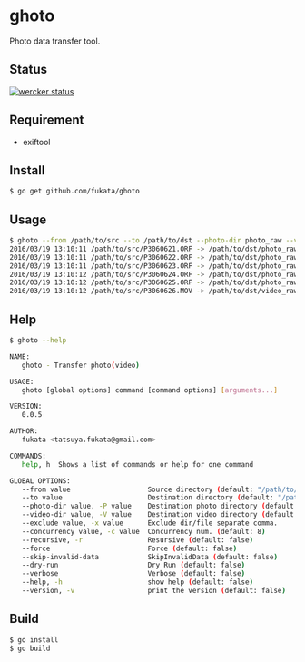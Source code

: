# ghoto

Photo data transfer tool.

## Status

[![wercker status](https://app.wercker.com/status/bc0ddbabc6480a220bc99a23d98a5400/s "wercker status")](https://app.wercker.com/project/bykey/bc0ddbabc6480a220bc99a23d98a5400)

## Requirement

- exiftool

## Install

```bash
$ go get github.com/fukata/ghoto
```

## Usage

```bash
$ ghoto --from /path/to/src --to /path/to/dst --photo-dir photo_raw --video-dir video_raw --recursive --exclude lightroom
2016/03/19 13:10:11 /path/to/src/P3060621.ORF -> /path/to/dst/photo_raw/2016/03/06/P3060621.ORF
2016/03/19 13:10:11 /path/to/src/P3060622.ORF -> /path/to/dst/photo_raw/2016/03/06/P3060622.ORF
2016/03/19 13:10:11 /path/to/src/P3060623.ORF -> /path/to/dst/photo_raw/2016/03/06/P3060623.ORF
2016/03/19 13:10:12 /path/to/src/P3060624.ORF -> /path/to/dst/photo_raw/2016/03/06/P3060624.ORF
2016/03/19 13:10:12 /path/to/src/P3060625.ORF -> /path/to/dst/photo_raw/2016/03/06/P3060625.ORF
2016/03/19 13:10:12 /path/to/src/P3060626.MOV -> /path/to/dst/video_raw/2016/03/06/P3060626.MOV
```

## Help

```bash
$ ghoto --help

NAME:
   ghoto - Transfer photo(video)

USAGE:
   ghoto [global options] command [command options] [arguments...]

VERSION:
   0.0.5

AUTHOR:
   fukata <tatsuya.fukata@gmail.com>

COMMANDS:
   help, h  Shows a list of commands or help for one command

GLOBAL OPTIONS:
   --from value                   Source directory (default: "/path/to/src")
   --to value                     Destination directory (default: "/path/to/dst")
   --photo-dir value, -P value    Destination photo directory (default: "photo")
   --video-dir value, -V value    Destination video directory (default: "video")
   --exclude value, -x value      Exclude dir/file separate comma.
   --concurrency value, -c value  Concurrency num. (default: 8)
   --recursive, -r                Resursive (default: false)
   --force                        Force (default: false)
   --skip-invalid-data            SkipInvalidData (default: false)
   --dry-run                      Dry Run (default: false)
   --verbose                      Verbose (default: false)
   --help, -h                     show help (default: false)
   --version, -v                  print the version (default: false)
```

## Build

```bash
$ go install
$ go build
```
